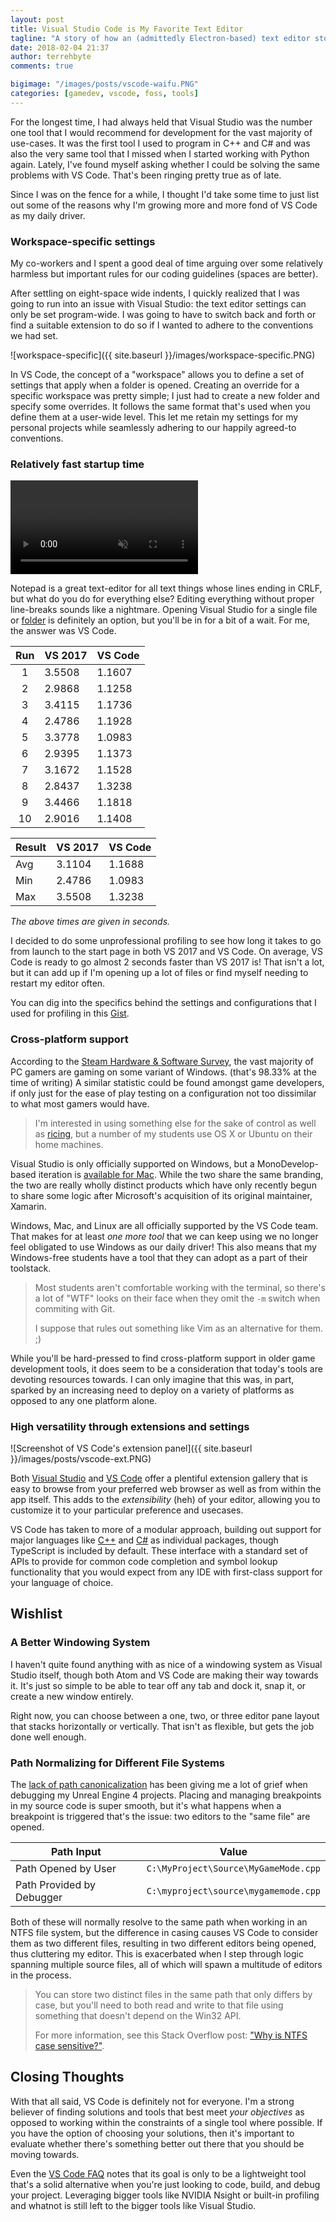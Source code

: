 ```yaml
---
layout: post
title: Visual Studio Code is My Favorite Text Editor
tagline: "A story of how an (admittedly Electron-based) text editor stole my heart <3"
date: 2018-02-04 21:37
author: terrehbyte
comments: true

bigimage: "/images/posts/vscode-waifu.PNG"
categories: [gamedev, vscode, foss, tools]
---
```


For the longest time, I had always held that Visual Studio was the number one
tool that I would recommend for development for the vast majority of use-cases.
It was the first tool I used to program in C++ and C# and was also the very same
tool that I missed when I started working with Python again. Lately, I've
found myself asking whether I could be solving the same problems with VS Code.
That's been ringing pretty true as of late.

Since I was on the fence for a while, I thought I'd take some time to just
list out some of the reasons why I'm growing more and more fond of VS Code as
my daily driver.

### Workspace-specific settings

My co-workers and I spent a good deal of time arguing over some relatively
harmless but important rules for our coding guidelines (spaces are better).

After settling on eight-space wide indents, I quickly realized that I was going
to run into an issue with Visual Studio: the text editor settings can only be
set program-wide. I was going to have to switch back and forth or find a
suitable extension to do so if I wanted to adhere to the conventions we had set.

![workspace-specific]({{ site.baseurl }}/images/workspace-specific.PNG)

In VS Code, the concept of a "workspace" allows you to define a set of settings
that apply when a folder is opened. Creating an override for a specific workspace was pretty simple; I just had to
create a new folder and specify some overrides. It follows the same format
that's used when you define them at a user-wide level. This let me retain my
settings for my personal projects while seamlessly adhering to our happily
agreed-to conventions.

### Relatively fast startup time

<div center>
  <video playsinline autoplay muted loop controls controlsList="nodownload">
    <source src="{{ site.baseurl }}/images/a_tale_of_two_vs.webm"/>
    <img src="{{ site.baseurl }}/images/a_tale_of_two_vs.gif"/>
  </video>
</div>

Notepad is a great text-editor for all text things whose lines ending in CRLF,
but what do you do for everything else? Editing everything without proper
line-breaks sounds like a nightmare. Opening Visual Studio for a single file
or [folder][VS2017folder] is definitely an option, but you'll be in for a
bit of a wait. For me, the answer was VS Code.

Run       | VS 2017 | VS Code
:--------:|---------|---------
1         | 3.5508  | 1.1607
2         | 2.9868  | 1.1258
3         | 3.4115  | 1.1736
4         | 2.4786  | 1.1928
5         | 3.3778  | 1.0983
6         | 2.9395  | 1.1373
7         | 3.1672  | 1.1528
8         | 2.8437  | 1.3238
9         | 3.4466  | 1.1818
10        | 2.9016  | 1.1408

Result    | VS 2017 | VS Code
----------|---------|--------
Avg       | 3.1104  | 1.1688
Min       | 2.4786  | 1.0983
Max       | 3.5508  | 1.3238

_The above times are given in seconds._

I decided to do some unprofessional profiling to see how long it takes to go
from launch to the start page in both VS 2017 and VS Code. On average, VS Code
is ready to go almost 2 seconds faster than VS 2017 is! That isn't a lot, but it
can add up if I'm opening up a lot of files or find myself needing to restart
my editor often.

You can dig into the specifics behind the settings and configurations that I
used for profiling in this [Gist][GistProfile].

[VS2017folder]:https://blogs.msdn.microsoft.com/vcblog/2016/10/05/bring-your-c-codebase-to-visual-studio-with-open-folder/
[VSvVSC]:https://gist.github.com/terrehbyte/f7a375d0da08b98c3929f6811ce2cc15
[GistProfile]:https://gist.github.com/terrehbyte/f7a375d0da08b98c3929f6811ce2cc15

### Cross-platform support

According to the [Steam Hardware & Software Survey][SHSS], the vast majority of
PC gamers are gaming on some variant of Windows. (that's 98.33% at the time of
writing) A similar statistic could be found amongst game developers, if only
just for the ease of play testing on a configuration not too dissimilar to what
most gamers would have.

> I'm interested in using something else for the sake of control as well as
> [ricing][define-ricing], but a number of my students use OS X or Ubuntu on
> their home machines.

Visual Studio is only officially supported on Windows, but a MonoDevelop-based
iteration is [available for Mac][VSMac]. While the two share the same branding,
the two are really wholly distinct products which have only recently begun to
share some logic after Microsoft's acquisition of its original maintainer, Xamarin.

Windows, Mac, and Linux are all officially supported by the VS Code team. That
makes for at least _one more tool_ that we can keep using we no longer feel
obligated to use Windows as our daily driver! This also means that my
Windows-free students have a tool that they can adopt as a part of their
toolstack.

> Most students aren't comfortable working with the terminal, so there's a lot
> of "WTF" looks on their face when they omit the `-m` switch when commiting
> with Git.
> 
> I suppose that rules out something like Vim as an alternative for them. ;)

While you'll be hard-pressed to find cross-platform support in older game
development tools, it does seem to be a consideration that today's tools are
devoting resources towards. I can only imagine that this was, in part, sparked
by an increasing need to deploy on a variety of platforms as opposed to any
one platform alone.

[SHSS]:http://store.steampowered.com/hwsurvey/
[define-ricing]:https://www.reddit.com/r/unixporn/wiki/themeing/dictionary#wiki_rice
[VSMac]:https://www.visualstudio.com/vs/visual-studio-mac/

### High versatility through extensions and settings

![Screenshot of VS Code's extension panel]({{ site.baseurl }}/images/posts/vscode-ext.PNG)

Both [Visual Studio][VS-ext] and [VS Code][VSCode-ext] offer a plentiful
extension gallery that is easy to browse from your preferred web browser as well
as from within the app itself. This adds to the _extensibility_ (heh) of your
editor, allowing you to customize it to your particular preference and usecases.

VS Code has taken to more of a modular approach, building out support for
major languages like [C++][CCpp] and [C#][CSharp] as individual packages, though
TypeScript is included by default. These interface with a standard set of APIs
to provide for common code completion and symbol lookup functionality that you
would expect from any IDE with first-class support for your language of choice.

[VS-ext]:https://marketplace.visualstudio.com/vs
[VSCode-ext]:https://marketplace.visualstudio.com/vs

[CCpp]:https://marketplace.visualstudio.com/items?itemName=ms-vscode.cpptools
[CSharp]:https://marketplace.visualstudio.com/items?itemName=ms-vscode.csharp

## Wishlist

### A Better Windowing System

I haven't quite found anything with as nice of a windowing system as Visual
Studio itself, though both Atom and VS Code are making their way towards it.
It's just so simple to be able to tear off any tab and dock it, snap it, or
create a new window entirely.

Right now, you can choose between a one, two, or three editor pane layout that
stacks horizontally or vertically. That isn't as flexible, but gets the job done
well enough.

### Path Normalizing for Different File Systems

The [lack of path canonicalization][VScode-path-issue] has been giving me a
lot of grief when debugging my Unreal Engine 4 projects. Placing and managing
breakpoints in my source code is super smooth, but it's what happens when a
breakpoint is triggered that's the issue: two editors to the "same file" are
opened.

| Path Input                | Value                                |
|---------------------------|--------------------------------------|
| Path Opened by User       | `C:\MyProject\Source\MyGameMode.cpp` |
| Path Provided by Debugger | `C:\myproject\source\mygamemode.cpp` |

Both of these will normally resolve to the same path when working in an NTFS
file system, but the difference in casing causes VS Code to consider them as two
different files, resulting in two different editors being opened, thus
cluttering my editor. This is exacerbated when I step through logic spanning
multiple source files, all of which will spawn a multitude of editors in the
process.

> You can store two distinct files in the same path that only differs by case,
> but you'll need to both read and write to that file using something that
> doesn't depend on the Win32 API.
>
> For more information, see this Stack Overflow post:
> ["Why is NTFS case sensitive?"][NTFS].

[VScode-path-issue]:https://github.com/Microsoft/vscode/issues/12448
[NTFS]:https://superuser.com/questions/364057/why-is-ntfs-case-sensitive

## Closing Thoughts

With that all said, VS Code is definitely not for everyone. I'm a strong
believer of finding solutions and tools that best meet _your objectives_ as
opposed to working within the constraints of a single tool where possible. If
you have the option of choosing your solutions, then it's important to evaluate
whether there's something better out there that you should be moving towards.

Even the [VS Code FAQ][VSCFAQ] notes that its goal is only to be a lightweight
tool that's a solid alternative when you're just looking to code, build, and
debug your project. Leveraging bigger tools like NVIDIA Nsight or built-in
profiling and whatnot is still left to the bigger tools like Visual Studio.

[VSCFAQ]:https://code.visualstudio.covs-communitym/docs/supporting/faq#_what-is-the-difference-between-vs-code-and-